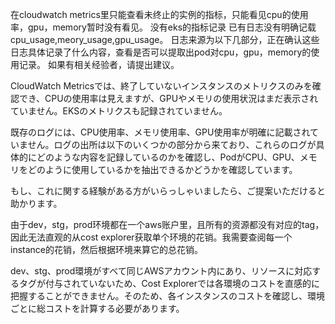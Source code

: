 在cloudwatch metrics里只能查看未终止的实例的指标，只能看见cpu的使用率，gpu，memory暂时没有看见。
没有eks的指标记录
已有日志没有明确记载cpu_usage,meory_usage,gpu_usage。
日志来源为以下几部分，正在确认这些日志具体记录了什么内容，查看是否可以提取出pod对cpu，gpu，memory的使用记录。
如果有相关经验者，请提出建议。

CloudWatch Metricsでは、終了していないインスタンスのメトリクスのみを確認でき、CPUの使用率は見えますが、GPUやメモリの使用状況はまだ表示されていません。EKSのメトリクスも記録されていません。

既存のログには、CPU使用率、メモリ使用率、GPU使用率が明確に記載されていません。ログの出所は以下のいくつかの部分から来ており、これらのログが具体的にどのような内容を記録しているのかを確認し、PodがCPU、GPU、メモリをどのように使用しているかを抽出できるかどうかを確認しています。

もし、これに関する経験がある方がいらっしゃいましたら、ご提案いただけると助かります。

由于dev，stg，prod环境都在一个aws账户里，且所有的资源都没有对应的tag，因此无法直观的从cost explorer获取单个环境的花销。我需要查阅每一个instance的花销，然后根据环境来算它的总花销。

dev、stg、prod環境がすべて同じAWSアカウント内にあり、リソースに対応するタグが付与されていないため、Cost Explorerでは各環境のコストを直感的に把握することができません。そのため、各インスタンスのコストを確認し、環境ごとに総コストを計算する必要があります。